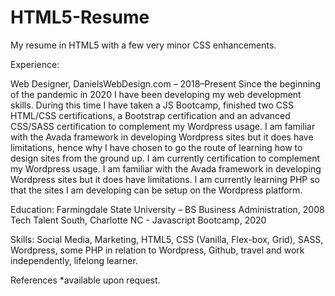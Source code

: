 # HTML5-Resume

My resume in HTML5 with a few very minor CSS enhancements.

Experience:

Web Designer, DanielsWebDesign.com – 2018–Present
Since the beginning of the pandemic in 2020 I have been developing my web development skills. During this time I have taken a JS Bootcamp, finished two CSS HTML/CSS certifications, a Bootstrap certification and an advanced CSS/SASS certification to complement my Wordpress usage. I am familiar with the Avada framework in developing Wordpress sites but it does have limitations, hence why I have chosen to go the route of learning how to design sites from the ground up. I am currently certification to complement my Wordpress usage. I am familiar with the Avada framework in developing Wordpress sites but it does have limitations. I am currently learning PHP so that the sites I am developing can be setup on the Wordpress platform.

Education:
Farmingdale State University – BS Business Administration, 2008
Tech Talent South, Charlotte NC - Javascript Bootcamp, 2020

Skills:
Social Media, Marketing, HTML5, CSS (Vanilla, Flex-box, Grid), SASS, Wordpress, some PHP in relation to Wordpress, Github, travel and work independently, lifelong learner.

References \*available upon request.
